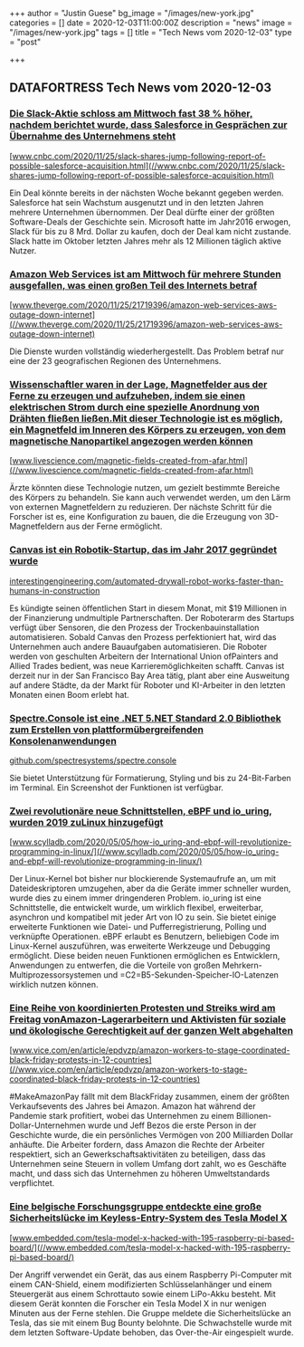 +++
author = "Justin Guese"
bg_image = "/images/new-york.jpg"
categories = []
date = 2020-12-03T11:00:00Z
description = "news"
image = "/images/new-york.jpg"
tags = []
title = "Tech News vom 2020-12-03"
type = "post"

+++

        
## DATAFORTRESS Tech News vom 2020-12-03



### [Die Slack-Aktie schloss am Mittwoch fast 38 % höher, nachdem berichtet wurde, dass Salesforce in Gesprächen zur Übernahme des Unternehmens steht](//www.cnbc.com/2020/11/25/slack-shares-jump-following-report-of-possible-salesforce-acquisition.html)


[www.cnbc.com/2020/11/25/slack-shares-jump-following-report-of-possible-salesforce-acquisition.html](//www.cnbc.com/2020/11/25/slack-shares-jump-following-report-of-possible-salesforce-acquisition.html)


Ein Deal könnte bereits in der nächsten Woche bekannt gegeben werden. Salesforce hat sein Wachstum ausgenutzt und in den letzten Jahren mehrere Unternehmen übernommen. Der Deal dürfte einer der größten Software-Deals der Geschichte sein. Microsoft hatte im Jahr2016 erwogen, Slack für bis zu 8 Mrd. Dollar zu kaufen, doch der Deal kam nicht zustande. Slack hatte im Oktober letzten Jahres mehr als 12 Millionen täglich aktive Nutzer.


### [Amazon Web Services ist am Mittwoch für mehrere Stunden ausgefallen, was einen großen Teil des Internets betraf](//www.theverge.com/2020/11/25/21719396/amazon-web-services-aws-outage-down-internet)


[www.theverge.com/2020/11/25/21719396/amazon-web-services-aws-outage-down-internet](//www.theverge.com/2020/11/25/21719396/amazon-web-services-aws-outage-down-internet)


Die Dienste wurden vollständig wiederhergestellt. Das Problem betraf nur eine der 23 geografischen Regionen des Unternehmens.


### [Wissenschaftler waren in der Lage, Magnetfelder aus der Ferne zu erzeugen und aufzuheben, indem sie einen elektrischen Strom durch eine spezielle Anordnung von Drähten fließen ließen.Mit dieser Technologie ist es möglich, ein Magnetfeld im Inneren des Körpers zu erzeugen, von dem magnetische Nanopartikel angezogen werden können](//www.livescience.com/magnetic-fields-created-from-afar.html)


[www.livescience.com/magnetic-fields-created-from-afar.html](//www.livescience.com/magnetic-fields-created-from-afar.html)


Ärzte könnten diese Technologie nutzen, um gezielt bestimmte Bereiche des Körpers zu behandeln. Sie kann auch verwendet werden, um den Lärm von externen Magnetfeldern zu reduzieren. Der nächste Schritt für die Forscher ist es, eine Konfiguration zu bauen, die die Erzeugung von 3D-Magnetfeldern aus der Ferne ermöglicht.


### [Canvas ist ein Robotik-Startup, das im Jahr 2017 gegründet wurde](//interestingengineering.com/automated-drywall-robot-works-faster-than-humans-in-construction)


[interestingengineering.com/automated-drywall-robot-works-faster-than-humans-in-construction](//interestingengineering.com/automated-drywall-robot-works-faster-than-humans-in-construction)


Es kündigte seinen öffentlichen Start in diesem Monat, mit $19 Millionen in der Finanzierung undmultiple Partnerschaften. Der Roboterarm des Startups verfügt über Sensoren, die den Prozess der Trockenbauinstallation automatisieren. Sobald Canvas den Prozess perfektioniert hat, wird das Unternehmen auch andere Bauaufgaben automatisieren. Die Roboter werden von geschulten Arbeitern der International Union ofPainters and Allied Trades bedient, was neue Karrieremöglichkeiten schafft. Canvas ist derzeit nur in der San Francisco Bay Area tätig, plant aber eine Ausweitung auf andere Städte, da der Markt für Roboter und KI-Arbeiter in den letzten Monaten einen Boom erlebt hat.


### [Spectre.Console ist eine .NET 5.NET Standard 2.0 Bibliothek zum Erstellen von plattformübergreifenden Konsolenanwendungen](//github.com/spectresystems/spectre.console)


[github.com/spectresystems/spectre.console](//github.com/spectresystems/spectre.console)


Sie bietet Unterstützung für Formatierung, Styling und bis zu 24-Bit-Farben im Terminal. Ein Screenshot der Funktionen ist verfügbar.


### [Zwei revolutionäre neue Schnittstellen, eBPF und io_uring, wurden 2019 zuLinux hinzugefügt](//www.scylladb.com/2020/05/05/how-io_uring-and-ebpf-will-revolutionize-programming-in-linux/)


[www.scylladb.com/2020/05/05/how-io_uring-and-ebpf-will-revolutionize-programming-in-linux/](//www.scylladb.com/2020/05/05/how-io_uring-and-ebpf-will-revolutionize-programming-in-linux/)


Der Linux-Kernel bot bisher nur blockierende Systemaufrufe an, um mit Dateideskriptoren umzugehen, aber da die Geräte immer schneller wurden, wurde dies zu einem immer dringenderen Problem. io_uring ist eine Schnittstelle, die entwickelt wurde, um wirklich flexibel, erweiterbar, asynchron und kompatibel mit jeder Art von IO zu sein. Sie bietet einige erweiterte Funktionen wie Datei- und Pufferregistrierung, Polling und verknüpfte Operationen. eBPF erlaubt es Benutzern, beliebigen Code im Linux-Kernel auszuführen, was erweiterte Werkzeuge und Debugging ermöglicht. Diese beiden neuen Funktionen ermöglichen es Entwicklern, Anwendungen zu entwerfen, die die Vorteile von großen Mehrkern-Multiprozessorsystemen und =C2=B5-Sekunden-Speicher-IO-Latenzen wirklich nutzen können.


### [Eine Reihe von koordinierten Protesten und Streiks wird am Freitag vonAmazon-Lagerarbeitern und Aktivisten für soziale und ökologische Gerechtigkeit auf der ganzen Welt abgehalten](//www.vice.com/en/article/epdvzp/amazon-workers-to-stage-coordinated-black-friday-protests-in-12-countries)


[www.vice.com/en/article/epdvzp/amazon-workers-to-stage-coordinated-black-friday-protests-in-12-countries](//www.vice.com/en/article/epdvzp/amazon-workers-to-stage-coordinated-black-friday-protests-in-12-countries)


#MakeAmazonPay fällt mit dem BlackFriday zusammen, einem der größten Verkaufsevents des Jahres bei Amazon. Amazon hat während der Pandemie stark profitiert, wobei das Unternehmen zu einem Billionen-Dollar-Unternehmen wurde und Jeff Bezos die erste Person in der Geschichte wurde, die ein persönliches Vermögen von 200 Milliarden Dollar anhäufte. Die Arbeiter fordern, dass Amazon die Rechte der Arbeiter respektiert, sich an Gewerkschaftsaktivitäten zu beteiligen, dass das Unternehmen seine Steuern in vollem Umfang dort zahlt, wo es Geschäfte macht, und dass sich das Unternehmen zu höheren Umweltstandards verpflichtet.


### [Eine belgische Forschungsgruppe entdeckte eine große Sicherheitslücke im Keyless-Entry-System des Tesla Model X](//www.embedded.com/tesla-model-x-hacked-with-195-raspberry-pi-based-board/)


[www.embedded.com/tesla-model-x-hacked-with-195-raspberry-pi-based-board/](//www.embedded.com/tesla-model-x-hacked-with-195-raspberry-pi-based-board/)


Der Angriff verwendet ein Gerät, das aus einem Raspberry Pi-Computer mit einem CAN-Shield, einem modifizierten Schlüsselanhänger und einem Steuergerät aus einem Schrottauto sowie einem LiPo-Akku besteht. Mit diesem Gerät konnten die Forscher ein Tesla Model X in nur wenigen Minuten aus der Ferne stehlen. Die Gruppe meldete die Sicherheitslücke an Tesla, das sie mit einem Bug Bounty belohnte. Die Schwachstelle wurde mit dem letzten Software-Update behoben, das Over-the-Air eingespielt wurde.
